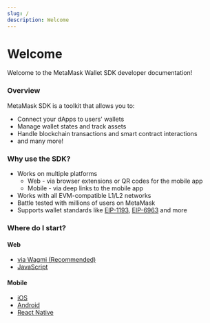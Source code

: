 ```yaml
---
slug: /
description: Welcome
---
```


# Welcome

Welcome to the MetaMask Wallet SDK developer documentation!

### Overview

MetaMask SDK is a toolkit that allows you to:

- Connect your dApps to users' wallets
- Manage wallet states and track assets
- Handle blockchain transactions and smart contract interactions
- and many more!

### Why use the SDK?

- Works on multiple platforms
  - Web - via browser extensions or QR codes for the mobile app
  - Mobile - via deep links to the mobile app
- Works with all EVM-compatible L1/L2 networks
- Battle tested with millions of users on MetaMask
- Supports wallet standards like [EIP-1193](https://eips.ethereum.org/EIPS/eip-1193), [EIP-6963](https://eips.ethereum.org/EIPS/eip-6963) and more

### Where do I start?

<div class="cards">
  <div class="card">
    <div class="card__header">
      <h4>Web</h4>
    </div>
    <div class="card__body">
      <ul>
        <li><a href="/sdk/install-sdk-via-wagmi/quick-start">via Wagmi (Recommended)</a></li>
        <li><a href="/sdk/install/javascript">JavaScript</a></li>
      </ul>
    </div>
  </div>
  <div class="card">
    <div class="card__header">
      <h4>Mobile</h4>
    </div>
    <div class="card__body">
      <ul>
        <li><a href="/sdk/install/ios">iOS</a></li>
        <li><a href="/sdk/install/android">Android</a></li>
        <li><a href="/sdk/install/react-native">React Native</a></li>
      </ul>
    </div>
  </div>
</div>
